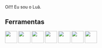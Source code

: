 Oi!!! Eu sou o Luã.
## Ferramentas
<img loading="Pythom" src="https://cdn.jsdelivr.net/gh/devicons/devicon/icons/python/python-original.svg" width="40" height="40" /> <img loading="C" src="https://cdn.jsdelivr.net/gh/devicons/devicon/icons/c/c-original.svg" width="40" height="40" /> <img loading="CSS" src="https://cdn.jsdelivr.net/gh/devicons/devicon/icons/css3/css3-original.svg" width="40" height="40" /> <img loading="HTML" src="https://cdn.jsdelivr.net/gh/devicons/devicon/icons/html5/html5-original.svg" width="40" height="40" /> <img loading="GIT" src="https://cdn.jsdelivr.net/gh/devicons/devicon/icons/git/git-original.svg" width="40" height="40" /> <img loading="Mysql" src="https://cdn.jsdelivr.net/gh/devicons/devicon/icons/mysql/mysql-original.svg" width="40" height="40" /> <img loading="javascript" src="https://cdn.jsdelivr.net/gh/devicons/devicon/icons/javascript/javascript-original.svg" width="40" height="40" />

          
          
          


